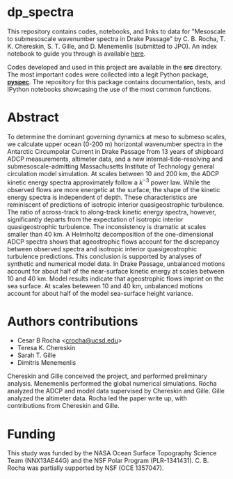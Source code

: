 # dp_spectra
This repository contains codes, notebooks, and links to data for "Mesoscale to submesoscale wavenumber spectra in Drake Passage" by C. B. Rocha, T. K. Chereskin, S. T. Gille, and D. Menemenlis (submitted to JPO). An index notebook to guide you through is available [here](http://nbviewer.ipython.org/github/crocha700/dp_spectra/blob/master/index.ipynb). 

Codes developed and used in this project are available in the **src** directory. The most important codes were collected into a legit Python package, [**pyspec**](https://github.com/crocha700/pyspec). The repository for this package contains documentation, tests, and IPython notebooks showcasing the use of the most common functions.

# Abstract
   To determine the dominant governing dynamics at meso to submeso scales, we calculate upper ocean (0-200 m) horizontal wavenumber spectra in the Antarctic Circumpolar Current in Drake Passage from 13 years of shipboard ADCP measurements, altimeter data, and a new internal-tide-resolving and submesoscale-admitting Massachusetts Institute of Technology general circulation model simulation. At scales between 10 and 200 km, the  ADCP kinetic energy spectra approximately follow a $k^{-3}$ power law. While the observed flows are more energetic at the surface, the shape of the kinetic energy spectra is independent of depth. These characteristics are reminiscent of predictions of isotropic interior quasigeostrophic turbulence. The ratio of across-track to along-track kinetic energy spectra, however, significantly departs from the expectation of isotropic interior quasigeostrophic turbulence. The inconsistency is dramatic at scales smaller than 40 km. A Helmholtz decomposition of the one-dimensional ADCP spectra shows that ageostrophic flows account for the discrepancy between observed spectra and isotropic interior quasigeostrophic turbulence predictions. This conclusion is supported by analyses of synthetic and numerical model data. In Drake Passage, unbalanced motions account for about half of the near-surface kinetic energy at scales between 10 and 40 km. Model results indicate that ageostrophic flows imprint on the sea surface. At scales beteween 10 and 40 km, unbalanced motions account for about half of the model sea-surface height variance.

# Authors contributions

* Cesar B Rocha <<crocha@ucsd.edu>>
* Teresa K. Chereskin
* Sarah T. Gille
* Dimitris Menemenlis

Chereskin and Gille conceived the project, and performed preliminary analysis. Menemenlis performed the global numerical simulations. Rocha analyzed the ADCP and model data supervised by Chereskin and Gille. Gille analyzed the altimeter data. Rocha led the paper write up, with contributions from Chereskin and Gille.

# Funding
This study was funded by the NASA Ocean Surface Topography Science Team (NNX13AE44G) and the NSF Polar Program (PLR-1341431). C. B. Rocha was partially supported by  NSF (OCE 1357047).

